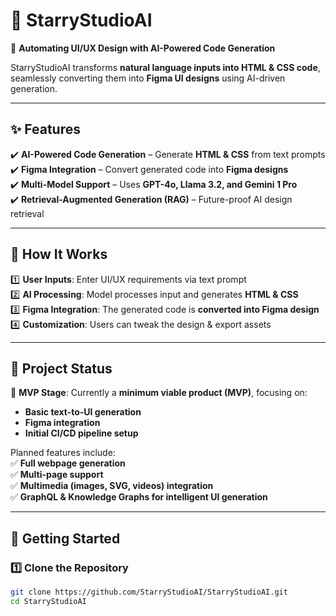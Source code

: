 # 🌟 StarryStudioAI  

🚀 **Automating UI/UX Design with AI-Powered Code Generation**  

StarryStudioAI transforms **natural language inputs into HTML & CSS code**, seamlessly converting them into **Figma UI designs** using AI-driven generation.

---

## ✨ Features  
✔️ **AI-Powered Code Generation** – Generate **HTML & CSS** from text prompts  
✔️ **Figma Integration** – Convert generated code into **Figma designs**  
✔️ **Multi-Model Support** – Uses **GPT-4o, Llama 3.2, and Gemini 1 Pro**  
✔️ **Retrieval-Augmented Generation (RAG)** – Future-proof AI design retrieval  

---

## 🔧 How It Works  
1️⃣ **User Inputs**: Enter UI/UX requirements via text prompt  
2️⃣ **AI Processing**: Model processes input and generates **HTML & CSS**  
3️⃣ **Figma Integration**: The generated code is **converted into Figma design**  
4️⃣ **Customization**: Users can tweak the design & export assets  

---

## 📌 Project Status  
🚧 **MVP Stage**: Currently a **minimum viable product (MVP)**, focusing on:  
- **Basic text-to-UI generation**  
- **Figma integration**  
- **Initial CI/CD pipeline setup**  

Planned features include:  
✅ **Full webpage generation**  
✅ **Multi-page support**  
✅ **Multimedia (images, SVG, videos) integration**  
✅ **GraphQL & Knowledge Graphs for intelligent UI generation**  

---

## 🚀 Getting Started  
### **1️⃣ Clone the Repository**  
```bash
git clone https://github.com/StarryStudioAI/StarryStudioAI.git
cd StarryStudioAI
